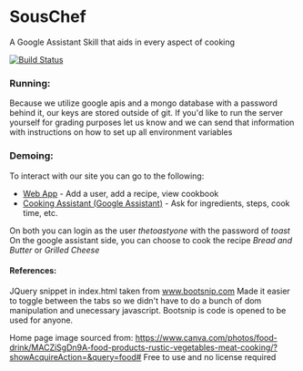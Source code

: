 # SousChef
A Google Assistant Skill that aids in every aspect of cooking

[![Build Status](https://travis-ci.org/trevorforrey/SousChef.svg?branch=master)](https://travis-ci.org/trevorforrey/SousChef)

### Running:
Because we utilize google apis and a mongo database with a password behind it, our keys are stored outside of git.
If you'd like to run the server yourself for grading purposes let us know and we can send that information with
instructions on how to set up all environment variables

### Demoing:
To interact with our site you can go to the following:
- [Web App](https://master-heroku-souchef.herokuapp.com/) - Add a user, add a recipe, view cookbook
- [Cooking Assistant (Google Assistant)](https://bot.dialogflow.com/201dfebf-ef6d-4c66-9b85-50e5e4bdc8fc) - Ask for ingredients, steps, cook time, etc.

On both you can login as the user _thetoastyone_ with the password of _toast_
On the google assistant side, you can choose to cook the recipe _Bread and Butter_ or _Grilled Cheese_ 

#### References:
JQuery snippet in index.html taken from www.bootsnip.com
Made it easier to toggle between the tabs so we didn't have 
to do a bunch of dom manipulation and unecessary javascript.
Bootsnip is code is opened to be used for anyone.  

Home page image sourced from:
https://www.canva.com/photos/food-drink/MACZiSgDn9A-food-products-rustic-vegetables-meat-cooking/?showAcquireAction=&query=food#
Free to use and no license required
